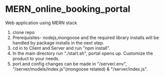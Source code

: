 # MERN_online_booking_portal
Web application using MERN stack

1. clone repo
2. Prerequisites- nodejs,mongoose and the required library installs will be handled by package installs in the next step. 
3. cd in to Client and Server and run "npm install".
4. In the main directory run "./start.sh", portal opens up. Customize the product to your needs.
5. port and config changes can be made in "/server/.env", "/server/models/index.js"(mongoose related) & "/server/index.js".
